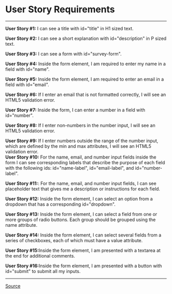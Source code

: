 

<h1><b>User Story Requirements</b></h1>
<hr>


<b>User Story #1:</b> I can see a title with id="title" in H1 sized text.<br>

<b>User Story #2:</b> I can see a short explanation with id="description" in P sized text.<br>

<b>User Story #3:</b> I can see a form with id="survey-form".<br>

<b>User Story #4:</b> Inside the form element, I am required to enter my name in a field with id="name".<br>

<b>User Story #5:</b> Inside the form element, I am required to enter an email in a field with id="email".<br>

<b>User Story #6:</b> If I enter an email that is not formatted correctly, I will see an HTML5 validation error.<br>

<b>User Story #7:</b>  Inside the form, I can enter a number in a field with id="number".<br> 

<b>User Story #8:</b> If I enter non-numbers in the number input, I will see an HTML5 validation error.<br>

<b>User Story #9:</b> If I enter numbers outside the range of the number input, which are defined by the min and max attributes, I will see an HTML5 validation error.<br>
<b>User Story #10:</b> For the name, email, and number input fields inside the form I can see corresponding labels that describe the purpose of each field with the following ids: id="name-label", id="email-label", and id="number-label".<br>

<b>User Story #11:</b>: For the name, email, and number input fields, I can see placeholder text that gives me a description or instructions for each field.<br>

<b>User Story #12:</b> Inside the form element, I can select an option from a dropdown that has a corresponding id="dropdown".<br>

<b>User Story #13:</b> Inside the form element, I can select a field from one or more groups of radio buttons. Each group should be grouped using the name attribute.<br>

<b>User Story #14:</b> Inside the form element, I can select several fields from a series of checkboxes, each of which must have a value attribute.<br>

<b>User Story #15:</b>Inside the form element, I am presented with a textarea at the end for additional comments.<br>

<b>User Story #16:</b>Inside the form element, I am presented with a button with id="submit" to submit all my inputs.<br>




<hr>
<footer> <a href="https://www.freecodecamp.org/learn/responsive-web-design/responsive-web-design-projects/build-a-survey-form" target="_blank">Source</a>